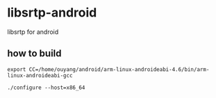 # libsrtp-android
libsrtp for android

## how to build

    export CC=/home/ouyang/android/arm-linux-androideabi-4.6/bin/arm-linux-androideabi-gcc

    ./configure --host=x86_64
